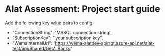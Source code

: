 # Alat Assessment: Project start guide

Add the following key value pairs to config

- "ConnectionString": "MSSQL connection string",
- "SubscriptionKey": " your subscription key",
- "WemaInternalUrl": "https://wema-alatdev-apimgt.azure-api.net/alat-test/api/Shared/GetAllBanks"
